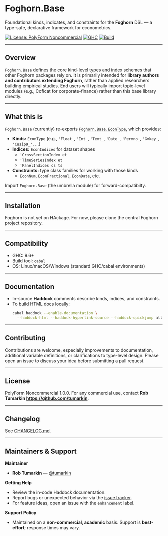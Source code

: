 # Foghorn.Base

Foundational kinds, indicates, and constraints for the **Foghorn** DSL — a
type-safe, declarative framework for econometrics.

[![License: PolyForm Noncommercial](https://img.shields.io/badge/license-PolyForm%20Noncommercial-blue)](./LICENSE)
[![GHC](https://img.shields.io/badge/GHC-9.6%2B-brightgreen)](https://www.haskell.org/ghc/)
[![Build](https://img.shields.io/badge/build-cabal-informational)](#)

---

## Overview

`Foghorn.Base` defines the core kind-level types and index schemes that other Foghorn packages rely on. It is primarily intended for **library authors and contributors extending Foghorn**, rather than applied researchers building empirical studies. End users will typically import topic-level modules (e.g., Coficat for corporate-finance) rather than this base library directly.

---

## What this is

`Foghorn.Base` (currently) re-exports
[`Foghorn.Base.EconType`](./src/Foghorn/Base/EconType.hs), which provides:

- **Kinds:** `EconType` (e.g., `'Float_`, `'Int_`, `'Text_`, `'Date_`, `'Permno_`, `'Gvkey_`, `'Cusip9_'`, …)
- **Indices:** `EconIndices` for dataset shapes  
  - `'CrossSectionIndex et`  
  - `'TimeSeriesIndex et`  
  - `'PanelIndices cs ts`
- **Constraints:** type class families for working with those kinds  
  - `EconNum`, `EconFractional`, `EconDate`, etc.

Import `Foghorn.Base` (the umbrella module) for forward-compatibilty.

---

## Installation

Foghorn is not yet on HAckage. For now, please clone the central Foghorn project repository.

--- 

## Compatibility

- GHC: 9.6+  
- Build tool: `cabal`  
- OS: Linux/macOS/Windows (standard GHC/cabal environments)

---

## Documentation

- In-source **Haddock** comments describe kinds, indices, and constraints.  
- To build HTML docs locally:
  ```bash
  cabal haddock --enable-documentation \
    --haddock-html --haddock-hyperlink-source --haddock-quickjump all
  ```

---

## Contributing

Contributions are welcome, especially improvements to documentation, additional variable definitions, or clarifications to type-level design. Please open an issue to discuss your idea before submitting a pull request.

---

## License

PolyForm Noncommercial 1.0.0.   For any commercial use, contact **Rob Tumarkin <https://github.com/tumarkin>**.

---

## Changelog

See [CHANGELOG.md](./CHANGELOG.md).

---

## Maintainers & Support

**Maintainer**
- **Rob Tumarkin** — [@tumarkin](https://github.com/tumarkin)

**Getting Help**
- Review the in-code Haddock documentation.  
- Report bugs or unexpected behavior via the [issue tracker](https://github.com/tumarkin/foghorn-base/issues).  
- For feature ideas, open an issue with the `enhancement` label.

**Support Policy**
- Maintained on a **non-commercial, academic** basis. Support is **best-effort**; response times may vary.

